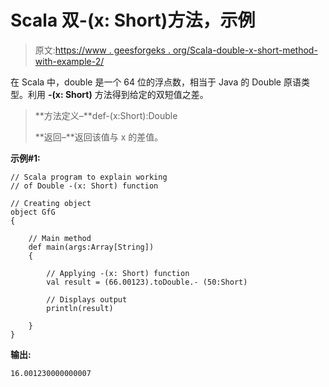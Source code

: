 # Scala 双-(x: Short)方法，示例

> 原文:[https://www . geesforgeks . org/Scala-double-x-short-method-with-example-2/](https://www.geeksforgeeks.org/scala-double-x-short-method-with-example-2/)

在 Scala 中，double 是一个 64 位的浮点数，相当于 Java 的 Double 原语类型。利用 **-(x: Short)** 方法得到给定的双短值之差。

> **方法定义–**def-(x:Short):Double
> 
> **返回–**返回该值与 x 的差值。

**示例#1:**

```
// Scala program to explain working 
// of Double -(x: Short) function

// Creating object
object GfG
{ 

    // Main method
    def main(args:Array[String])
    {

        // Applying -(x: Short) function
        val result = (66.00123).toDouble.- (50:Short)

        // Displays output
        println(result)

    }
} 
```

**输出:**

```
16.001230000000007

```